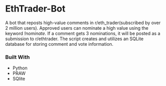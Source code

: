 # EthTrader-Bot
A bot that reposts high-value comments in r/eth_trader(subscribed by over 2 million users). Approved users can nominate a high value using the keyword *!nominate*. If a comment gets 3 nominations, it will be posted as a submission to r/ethtrader. The script creates and utilizes an SQLite database for storing comment and vote information. 


### Built With

* Python
* PRAW
* SQlite

